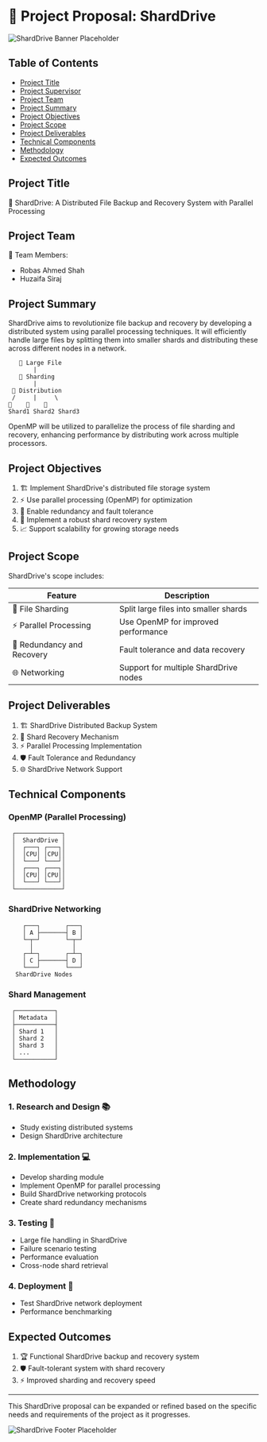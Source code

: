 # 📂 Project Proposal: ShardDrive

![ShardDrive Banner Placeholder](https://ideogram.ai/assets/image/lossless/response/abejB-NiQCqYJ9cbmIWp7g)

## Table of Contents
- [Project Title](#project-title)
- [Project Supervisor](#project-supervisor)
- [Project Team](#project-team)
- [Project Summary](#project-summary)
- [Project Objectives](#project-objectives)
- [Project Scope](#project-scope)
- [Project Deliverables](#project-deliverables)
- [Technical Components](#technical-components)
- [Methodology](#methodology)
- [Expected Outcomes](#expected-outcomes)

## Project Title
🚀 ShardDrive: A Distributed File Backup and Recovery System with Parallel Processing


## Project Team
👥 Team Members:
- Robas Ahmed Shah
- Huzaifa Siraj

## Project Summary
ShardDrive aims to revolutionize file backup and recovery by developing a distributed system using parallel processing techniques. It will efficiently handle large files by splitting them into smaller shards and distributing these across different nodes in a network.

```
   📁 Large File
       |
   🔪 Sharding
       |
 🔀 Distribution
 /     |     \
💎    💎    💎
Shard1 Shard2 Shard3
```

OpenMP will be utilized to parallelize the process of file sharding and recovery, enhancing performance by distributing work across multiple processors.

## Project Objectives
1. 🏗️ Implement ShardDrive's distributed file storage system
2. ⚡ Use parallel processing (OpenMP) for optimization
3. 🔄 Enable redundancy and fault tolerance
4. 🔐 Implement a robust shard recovery system
5. 📈 Support scalability for growing storage needs

## Project Scope
ShardDrive's scope includes:

| Feature | Description |
|---------|-------------|
| 💎 File Sharding | Split large files into smaller shards |
| ⚡ Parallel Processing | Use OpenMP for improved performance |
| 🔄 Redundancy and Recovery | Fault tolerance and data recovery |
| 🌐 Networking | Support for multiple ShardDrive nodes |

## Project Deliverables
1. 🏗️ ShardDrive Distributed Backup System
2. 🔄 Shard Recovery Mechanism
3. ⚡ Parallel Processing Implementation
4. 🛡️ Fault Tolerance and Redundancy
5. 🌐 ShardDrive Network Support

## Technical Components

### OpenMP (Parallel Processing)
```
 ┌─────────────┐
 │  ShardDrive │
 │  ┌───┐ ┌───┐│
 │  │CPU│ │CPU││
 │  └───┘ └───┘│
 │  ┌───┐ ┌───┐│
 │  │CPU│ │CPU││
 │  └───┘ └───┘│
 └─────────────┘
```

### ShardDrive Networking
```
    ┌───┐       ┌───┐
    │ A ├───────┤ B │
    └─┬─┘       └─┬─┘
      │           │
    ┌─┴─┐       ┌─┴─┐
    │ C ├───────┤ D │
    └───┘       └───┘
  ShardDrive Nodes
```

### Shard Management
```
 ┌───────────┐
 │ Metadata  │
 ├───────────┤
 │ Shard 1   │
 │ Shard 2   │
 │ Shard 3   │
 │ ...       │
 └───────────┘
```

## Methodology

### 1. Research and Design 📚
- Study existing distributed systems
- Design ShardDrive architecture

### 2. Implementation 💻
- Develop sharding module
- Implement OpenMP for parallel processing
- Build ShardDrive networking protocols
- Create shard redundancy mechanisms

### 3. Testing 🧪
- Large file handling in ShardDrive
- Failure scenario testing
- Performance evaluation
- Cross-node shard retrieval

### 4. Deployment 🚀
- Test ShardDrive network deployment
- Performance benchmarking

## Expected Outcomes
1. 🏆 Functional ShardDrive backup and recovery system
2. 🛡️ Fault-tolerant system with shard recovery
3. ⚡ Improved sharding and recovery speed

---

This ShardDrive proposal can be expanded or refined based on the specific needs and requirements of the project as it progresses.

![ShardDrive Footer Placeholder](https://via.placeholder.com/800x100?text=Thank+You+For+Considering+ShardDrive)
